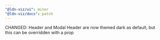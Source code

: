 ```yaml
---
"@ldn-viz/ui": minor
"@ldn-viz/docs": patch
---
```


CHANGED: Header and Modal Header are now themed dark as default, but this can be overridden with a prop
